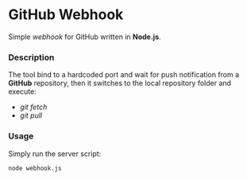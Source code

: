 # GitHub Webhook
Simple _webhook_ for GitHub written in __Node.js__.

### Description
The tool bind to a hardcoded port and wait for push notification from a __GitHub__ repository, then it switches to the local repository folder and execute:
* _git fetch_
* _git pull_

### Usage
Simply run the server script:

```
node webhook.js
```

